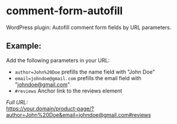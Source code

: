 # comment-form-autofill
 WordPress plugin: Autofill comment form fields by URL parameters.

## Example:

Add the following parameters in your URL:

* `author=John%20Doe` prefills the name field with "John Doe"
* `email=johndoe@gmail.com` prefills the email field with "johndoe@gmail.com"
* `#reviews` Anchor link to the reviews element

*Full URL:*  
https://your.domain/product-page/?author=John%20Doe&email=johndoe@gmail.com#reviews
